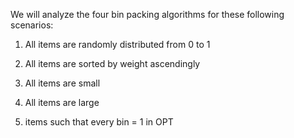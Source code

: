We will analyze the four bin packing algorithms for these following scenarios:

1. All items are randomly distributed from 0 to 1


2. All items are sorted by weight ascendingly


3. All items are small


4. All items are large


5. items such that every bin = 1 in OPT


